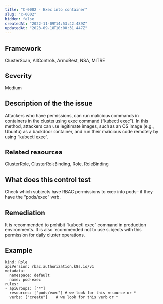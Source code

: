 ```yaml
---
title: "C-0002 - Exec into container"
slug: "c-0002"
hidden: false
createdAt: "2022-11-09T14:53:42.489Z"
updatedAt: "2023-09-18T10:00:31.447Z"
---
```

## Framework
ClusterScan, AllControls, ArmoBest, NSA, MITRE
## Severity
Medium
## Description of the the issue
Attackers who have permissions, can run malicious commands in containers in the cluster using exec command (“kubectl exec”). In this method, attackers can use legitimate images, such as an OS image (e.g., Ubuntu) as a backdoor container, and run their malicious code remotely by using “kubectl exec”.
## Related resources
ClusterRole, ClusterRoleBinding, Role, RoleBinding
## What does this control test
Check which subjects have RBAC permissions to exec into pods– if they have the “pods/exec” verb.
## Remediation
It is recommended to prohibit “kubectl exec” command in production environments. It is also recommended not to use subjects with this permission for daily cluster operations.
## Example
```
kind: Role
apiVersion: rbac.authorization.k8s.io/v1
metadata:
  namespace: default
  name: pod-exec
rules:
- apiGroups: ["*"]
  resources: ["pods/exec"] # we look for this resource or *
  verbs: ["create"]	   # we look for this verb or * 	
```